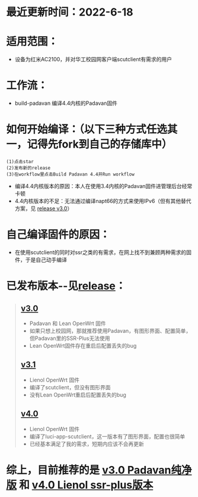 # 最近更新时间：2022-6-18

# 适用范围：
* 设备为红米AC2100，并对华工校园网客户端scutclient有需求的用户

# 工作流：
* build-padavan 编译4.4内核的Padavan固件

# 如何开始编译：（以下三种方式任选其一，记得先fork到自己的存储库中）
    (1)点击star
    (2)发布新的release
    (3)在workflow里点击Build Padavan 4.4并Run workflow
* 编译4.4内核版本的原因：本人在使用3.4内核的Padavan固件进管理后台经常卡顿
* 4.4内核版本的不足：无法通过编译napt66的方式来使用IPv6（但有其他替代方案，见 [release v3.0](https://github.com/chengqingtan/Padavan-build-RM2100/releases/tag/v3.0)）

# 自己编译固件的原因：
* 在使用scutclient的同时对ssr之类的有需求，在网上找不到兼顾两种需求的固件，于是自己动手编译

# 已发布版本--见[release](https://github.com/chengqingtan/Padavan-build-RM2100/releases)：
> ## [v3.0](https://github.com/chengqingtan/Padavan-build-RM2100/releases/tag/v3.0)
>  * Padavan 和 Lean OpenWrt 固件
>  * 如果只想上校园网，那就推荐使用Padavan，有图形界面、配置简单，但Padavan里的SSR-Plus无法使用
>  * Lean OpenWrt固件存在重启后配置丢失的bug
> ## [v3.1](https://github.com/chengqingtan/Padavan-build-RM2100/releases/tag/v3.1)
>  * Lienol OpenWrt 固件
>  * 编译了scutclient，但没有图形界面
>  * 没有Lean OpenWrt重启后配置丢失的bug
> ## [v4.0](https://github.com/chengqingtan/Padavan-build-RM2100/releases/tag/v4.0)
>  * Lienol OpenWrt 固件
>  * 编译了luci-app-scutclient，这一版本有了图形界面，配置也很简单
>  * 已经基本满足了我的需求，短期内应该不会再更新

# 综上，目前推荐的是 [v3.0 Padavan纯净版](https://github.com/chengqingtan/Padavan-build-RM2100/releases/download/v3.0/padavan_scut.zip) 和 [v4.0 Lienol ssr-plus版本](https://github.com/chengqingtan/Padavan-build-RM2100/releases/download/v4.0/lienol_scutUI_ssr.zip)
